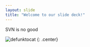 ```yaml
---
layout: slide
title: "Welcome to our slide deck!"
---
```


SVN is no good

![defunktocat](https://octodex.github.com/images/defunktocat.png)
{: .center}
